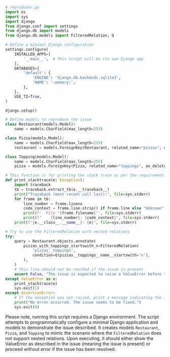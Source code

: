 ```python
# reproducer.py
import os
import sys
import django
from django.conf import settings
from django.db import models
from django.db.models import FilteredRelation, Q

# Define a minimal Django configuration
settings.configure(
    INSTALLED_APPS=[
        '__main__',  # This script will be its own Django app
    ],
    DATABASES={
        'default': {
            'ENGINE': 'django.db.backends.sqlite3',
            'NAME': ':memory:',
        },
    },
    USE_TZ=True,
)

django.setup()

# Define models to reproduce the issue
class Restaurant(models.Model):
    name = models.CharField(max_length=255)

class Pizza(models.Model):
    name = models.CharField(max_length=255)
    restaurant = models.ForeignKey(Restaurant, related_name="pizzas", on_delete=models.CASCADE)

class Topping(models.Model):
    name = models.CharField(max_length=255)
    pizza = models.ForeignKey(Pizza, related_name="toppings", on_delete=models.CASCADE)

# This function is for printing the stack trace as per the requirement.
def print_stacktrace(e: Exception):
    import traceback
    tb = traceback.extract_tb(e.__traceback__)
    print("Traceback (most recent call last):", file=sys.stderr)
    for frame in tb:
        line_number = frame.lineno
        code_context = frame.line.strip() if frame.line else "Unknown"
        print(f'  File "{frame.filename}"', file=sys.stderr)
        print(f"    {line_number}: {code_context}", file=sys.stderr)
    print(f"{e.__class__.__name__}: {e}", file=sys.stderr)

# Try to use the FilteredRelation with nested relations
try:
    query = Restaurant.objects.annotate(
        pizzas_with_toppings_startswith_n=FilteredRelation(
            'pizzas__toppings',
            condition=Q(pizzas__toppings__name__startswith='n'),
        ),
    )
    # This line should not be reached if the issue is present
    assert False, "The issue is expected to raise a ValueError before this line."
except ValueError as e:
    print_stacktrace(e)
    sys.exit(1)
except AssertionError:
    # If the exception was not raised, print a message indicating the issue is fixed.
    print("No error occurred. The issue seems to be fixed.")
    sys.exit(0)
```

Please note, running this script requires a Django environment. The script attempts to programmatically configure a minimal Django application and models to demonstrate the issue described. It creates models `Restaurant`, `Pizza`, and `Topping` to mimic the scenario where the `FilteredRelation` does not support nested relations. Upon executing, it should either show the ValueError as described in the issue (meaning the issue is present) or proceed without error if the issue has been resolved.